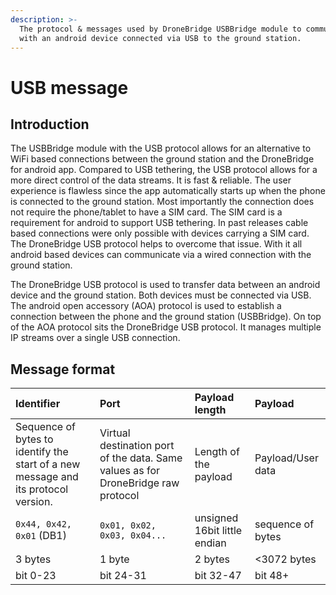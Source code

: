 ```yaml
---
description: >-
  The protocol & messages used by DroneBridge USBBridge module to communicate
  with an android device connected via USB to the ground station.
---
```


# USB message

## Introduction

The USBBridge module with the USB protocol allows for an alternative to WiFi based connections between the ground station and the DroneBridge for android app. Compared to USB tethering, the USB protocol allows for a more direct control of the data streams. It is fast & reliable. The user experience is flawless since the app automatically starts up when the phone is connected to the ground station. Most importantly the connection does not require the phone/tablet to have a SIM card. The SIM card is a requirement for android to support USB tethering. In past releases cable based connections were only possible with devices carrying a SIM card. The DroneBridge USB protocol helps to overcome that issue. With it all android based devices can communicate via a wired connection with the ground station.

The DroneBridge USB protocol is used to transfer data between an android device and the ground station. Both devices must be connected via USB. The android open accessory \(AOA\) protocol is used to establish a connection between the phone and the ground station \(USBBridge\). On top of the AOA protocol sits the DroneBridge USB protocol. It manages multiple IP streams over a single USB connection.

## Message format

| Identifier | Port | Payload length | Payload |
| :--- | :--- | :--- | :--- |
| Sequence of bytes to identify the start of a new message and its protocol version. | Virtual destination port of the data. Same values as for DroneBridge raw protocol | Length of the payload | Payload/User data |
| `0x44, 0x42, 0x01` \(DB1\) | `0x01, 0x02, 0x03, 0x04...` | unsigned 16bit  little endian | sequence of bytes |
| 3 bytes | 1 byte | 2 bytes | &lt;3072 bytes |
| bit 0-23 | bit 24-31 | bit 32-47 | bit 48+ |


